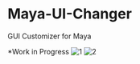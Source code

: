 # Maya-UI-Changer

GUI Customizer for Maya

*Work in Progress
![1](https://github.com/Aldanoah/Cyberpunk-Maya-UI/assets/84312447/d157e2f9-9efd-4402-9593-b48a6593909d)
![2](https://github.com/Aldanoah/Cyberpunk-Maya-UI/assets/84312447/b06cbebb-13dc-4d05-803a-aff2fde5096b)
